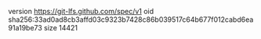 version https://git-lfs.github.com/spec/v1
oid sha256:33ad0ad8cb3affd03c9323b7428c86b039517c64b677f012cabd6ea91a19be73
size 14421
